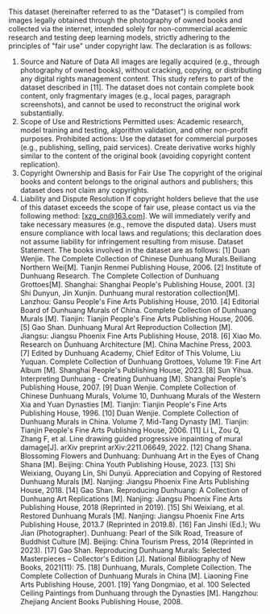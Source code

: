 This dataset (hereinafter referred to as the "Dataset") is compiled from images legally obtained through the photography of owned books and collected via the internet, intended solely for non-commercial academic research and testing deep learning models, strictly adhering to the principles of "fair use" under copyright law. The declaration is as follows:
1. Source and Nature of Data
All images are legally acquired (e.g., through photography of owned books), without cracking, copying, or distributing any digital rights management content. This study refers to part of the dataset described in [11].
The dataset does not contain complete book content, only fragmentary images (e.g., local pages, paragraph screenshots), and cannot be used to reconstruct the original work substantially.
2. Scope of Use and Restrictions
Permitted uses: Academic research, model training and testing, algorithm validation, and other non-profit purposes.
Prohibited actions:
Use the dataset for commercial purposes (e.g., publishing, selling, paid services).
Create derivative works highly similar to the content of the original book (avoiding copyright content replication).
3. Copyright Ownership and Basis for Fair Use
The copyright of the original books and content belongs to the original authors and publishers; this dataset does not claim any copyrights.
4. Liability and Dispute Resolution
If copyright holders believe that the use of this dataset exceeds the scope of fair use, please contact us via the following method: [xzg_cn@163.com]. We will immediately verify and take necessary measures (e.g., remove the disputed data).
Users must ensure compliance with local laws and regulations; this declaration does not assume liability for infringement resulting from misuse.
Dataset Statement.
The books involved in the dataset are as follows:
[1]	Duan Wenjie. The Complete Collection of Chinese Dunhuang Murals.Beiliang Northern Wei[M]. Tianjin Renmei Publishing House, 2006.
[2]	Institute of Dunhuang Research. The Complete Collection of Dunhuang Grottoes[M]. Shanghai: Shanghai People's Publishing House, 2001.
[3]	Shi Dunyun, Jin Xunjin. Dunhuang mural restoration collection[M]. Lanzhou: Gansu People's Fine Arts Publishing House, 2010.
[4]  Editorial Board of Dunhuang Murals of China. Complete Collection of Dunhuang Murals [M]. Tianjin: Tianjin People's Fine Arts Publishing House, 2006.
[5]  Gao Shan. Dunhuang Mural Art Reproduction Collection [M]. Jiangsu: Jiangsu Phoenix Fine Arts Publishing House, 2018.
[6]  Xiao Mo. Research on Dunhuang Architecture [M]. China Machine Press, 2003.
[7]  Edited by Dunhuang Academy, Chief Editor of This Volume, Liu Yuquan. Complete Collection of Dunhuang Grottoes, Volume 19: Fine Art Album [M]. Shanghai People's Publishing House, 2023.
[8]  Sun Yihua. Interpreting Dunhuang - Creating Dunhuang [M]. Shanghai People's Publishing House, 2007.
[9]  Duan Wenjie. Complete Collection of Chinese Dunhuang Murals, Volume 10, Dunhuang Murals of the Western Xia and Yuan Dynasties [M]. Tianjin: Tianjin People's Fine Arts Publishing House, 1996.
[10] Duan Wenjie. Complete Collection of Dunhuang Murals in China. Volume 7, Mid-Tang Dynasty [M]. Tianjin: Tianjin People's Fine Arts Publishing House, 2006.
[11] Li L, Zou Q, Zhang F, et al. Line drawing guided progressive inpainting of mural damage[J]. arXiv preprint arXiv:2211.06649, 2022.
[12] Chang Shana. Blossoming Flowers and Dunhuang: Dunhuang Art in the Eyes of Chang Shana [M]. Beijing: China Youth Publishing House, 2023.
[13] Shi Weixiang, Ouyang Lin, Shi Dunyü. Appreciation and Copying of Restored Dunhuang Murals [M]. Nanjing: Jiangsu Phoenix Fine Arts Publishing House, 2018.
[14] Gao Shan. Reproducing Dunhuang: A Collection of Dunhuang Art Replications [M]. Nanjing: Jiangsu Phoenix Fine Arts Publishing House, 2018 (Reprinted in 2019).
[15] Shi Weixiang, et al. Restored Dunhuang Murals [M]. Nanjing: Jiangsu Phoenix Fine Arts Publishing House, 2013.7 (Reprinted in 2019.8).
[16] Fan Jinshi (Ed.); Wu Jian (Photographer). Dunhuang: Pearl of the Silk Road, Treasure of Buddhist Culture [M]. Beijing: China Tourism Press, 2014 (Reprinted in 2023).
[17] Gao Shan. Reproducing Dunhuang Murals: Selected Masterpieces – Collector's Edition [J]. National Bibliography of New Books, 2021(11): 75.
[18] Dunhuang, Murals, Complete Collection. The Complete Collection of Dunhuang Murals in China [M]. Liaoning Fine Arts Publishing House, 2001.
[19] Yang Dongmiao, et al. 100 Selected Ceiling Paintings from Dunhuang through the Dynasties [M]. Hangzhou: Zhejiang Ancient Books Publishing House, 2008.
